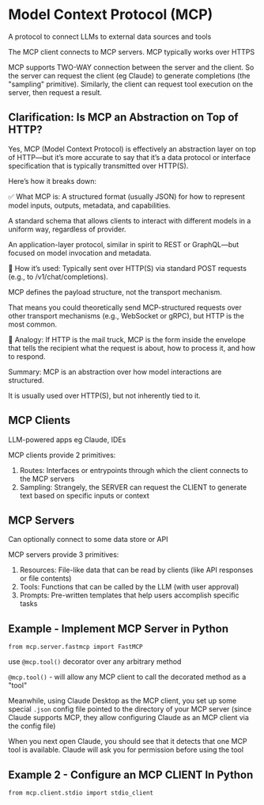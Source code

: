 # Model Context Protocol (MCP)
A protocol to connect LLMs to external data sources and tools 

The MCP client connects to MCP servers. MCP typically works over HTTPS

MCP supports TWO-WAY connection between the server and the client. So the server can request the client (eg Claude) to generate completions (the "sampling" primitive). Similarly, the client can request tool execution on the server, then request a result.

## Clarification: Is MCP an Abstraction on Top of HTTP?
Yes, MCP (Model Context Protocol) is effectively an abstraction layer on top of HTTP—but it’s more accurate to say that it’s a data protocol or interface specification that is typically transmitted over HTTP(S).


Here’s how it breaks down:

✅ What MCP is:
A structured format (usually JSON) for how to represent model inputs, outputs, metadata, and capabilities.

A standard schema that allows clients to interact with different models in a uniform way, regardless of provider.

An application-layer protocol, similar in spirit to REST or GraphQL—but focused on model invocation and metadata.

📡 How it’s used:
Typically sent over HTTP(S) via standard POST requests (e.g., to /v1/chat/completions).

MCP defines the payload structure, not the transport mechanism.

That means you could theoretically send MCP-structured requests over other transport mechanisms (e.g., WebSocket or gRPC), but HTTP is the most common.

🧠 Analogy:
If HTTP is the mail truck, MCP is the form inside the envelope that tells the recipient what the request is about, how to process it, and how to respond.

Summary:
MCP is an abstraction over how model interactions are structured.

It is usually used over HTTP(S), but not inherently tied to it.

## MCP Clients
LLM-powered apps eg Claude, IDEs

MCP clients provide 2 primitives:
1. Routes: Interfaces or entrypoints through which the client connects to the MCP servers 
2. Sampling: Strangely, the SERVER can request the CLIENT to generate text based on specific inputs or context

## MCP Servers
Can optionally connect to some data store or API

MCP servers provide 3 primitives: 
1. Resources: File-like data that can be read by clients (like API responses or file contents)
2. Tools: Functions that can be called by the LLM (with user approval)
3. Prompts: Pre-written templates that help users accomplish specific tasks

## Example - Implement MCP Server in Python
`from mcp.server.fastmcp import FastMCP`

use `@mcp.tool()` decorator over any arbitrary method

`@mcp.tool()` - will allow any MCP client to call the decorated method as a "tool"

Meanwhile, using Claude Desktop as the MCP client, you set up some special `.json` config file pointed to the directory of your MCP server (since Claude supports MCP, they allow configuring Claude as an MCP client via the config file)

When you next open Claude, you should see that it detects that one MCP tool is available. Claude will ask you for permission before using the tool

## Example 2 - Configure an MCP CLIENT In Python
`from mcp.client.stdio import stdio_client`
